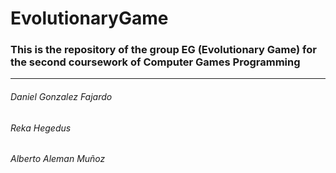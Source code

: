# EvolutionaryGame

### This is the repository of the group EG (Evolutionary Game) for the second coursework of Computer Games Programming
------
###### Daniel Gonzalez Fajardo
###### Reka Hegedus
###### Alberto Aleman Muñoz
